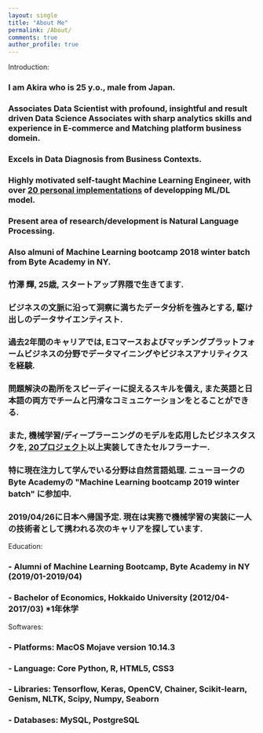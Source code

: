 ```yaml
---
layout: single
title: "About Me"
permalink: /About/
comments: true
author_profile: true
---
```


Introduction:

### I am Akira who is 25 y.o., male from Japan.   
### Associates Data Scientist with profound, insightful and result driven Data Science Associates with sharp analytics skills and experience in E-commerce and Matching platform business domein.   
### Excels in Data Diagnosis from Business Contexts.  
    
### Highly motivated self-taught Machine Learning Engineer, with over [20 personal implementations](https://github.com/samurainote/portfolio) of developping ML/DL model.   
### Present area of research/development is Natural Language Processing.  
### Also almuni of Machine Learning bootcamp 2018 winter batch from Byte Academy in NY.   
  
### 竹澤 輝, 25歳, スタートアップ界隈で生きてます.  
### ビジネスの文脈に沿って洞察に満ちたデータ分析を強みとする, 駆け出しのデータサイエンティスト.   
### 過去2年間のキャリアでは, Eコマースおよびマッチングプラットフォームビジネスの分野でデータマイニングやビジネスアナリティクスを経験.   
### 問題解決の勘所をスピーディーに捉えるスキルを備え, また英語と日本語の両方でチームと円滑なコミュニケーションをとることができる.    
    
### また, 機械学習/ディープラーニングのモデルを応用したビジネスタスクを, [20プロジェクト](https://github.com/samurainote/portfolio)以上実装してきたセルフラーナー.   
### 特に現在注力して学んでいる分野は自然言語処理. ニューヨークのByte Academyの "Machine Learning bootcamp 2019 winter batch" に参加中.    
### 2019/04/26に日本へ帰国予定. 現在は実務で機械学習の実装に一人の技術者として携われる次のキャリアを探しています.   
    

Education:
### - Alumni of Machine Learning Bootcamp, Byte Academy in NY (2019/01-2019/04)
### - Bachelor of Economics, Hokkaido University (2012/04-2017/03) *1年休学


Softwares:
### - Platforms: MacOS Mojave version 10.14.3 
### - Language: Core Python, R, HTML5, CSS3 
### - Libraries: Tensorflow, Keras, OpenCV, Chainer, Scikit-learn, Genism, NLTK, Scipy, Numpy, Seaborn 
### - Databases: MySQL, PostgreSQL 


